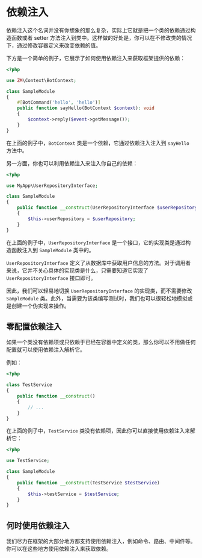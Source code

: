 # 依赖注入

依赖注入这个名词并没有你想象的那么复杂，实际上它就是把一个类的依赖通过构造函数或者 setter
方法注入到类中。这样做的好处是，你可以在不修改类的情况下，通过修改容器定义来改变依赖的值。

下方是一个简单的例子，它展示了如何使用依赖注入来获取框架提供的依赖：

```php
<?php

use ZM\Context\BotContext;

class SampleModule
{
    #[BotCommand('hello', 'hello')]
    public function sayHello(BotContext $context): void
    {
        $context->reply($event->getMessage());
    }
}
```

在上面的例子中，`BotContext` 类是一个依赖，它通过依赖注入注入到 `sayHello` 方法中。

另一方面，你也可以利用依赖注入来注入你自己的依赖：

```php
<?php

use MyApp\UserRepositoryInterface;

class SampleModule
{
    public function __construct(UserRepositoryInterface $userRepository)
    {
        $this->userRepository = $userRepository;
    }
}
```

在上面的例子中，`UserRepositoryInterface` 是一个接口，它的实现类是通过构造函数注入到 `SampleModule` 类中的。

`UserRepositoryInterface`
定义了从数据库中获取用户信息的方法。对于调用者来说，它并不关心具体的实现类是什么，只需要知道它实现了 `UserRepositoryInterface`
接口即可。

因此，我们可以轻易地切换 `UserRepositoryInterface` 的实现类，而不需要修改 `SampleModule`
类。此外，当需要为该类编写测试时，我们也可以很轻松地模拟或是创建一个伪实现来操作。

## 零配置依赖注入

如果一个类没有依赖项或只依赖于已经在容器中定义的类，那么你可以不用做任何配置就可以使用依赖注入解析它。

例如：

```php
<?php

class TestService
{
    public function __construct()
    {
        // ...
    }
}
```

在上面的例子中，`TestService` 类没有依赖项，因此你可以直接使用依赖注入来解析它：

```php
<?php

use TestService;

class SampleModule
{
    public function __construct(TestService $testService)
    {
        $this->testService = $testService;
    }
}
```

## 何时使用依赖注入

我们尽力在框架的大部分地方都支持使用依赖注入，例如命令、路由、中间件等。你可以在这些地方使用依赖注入来获取依赖。
